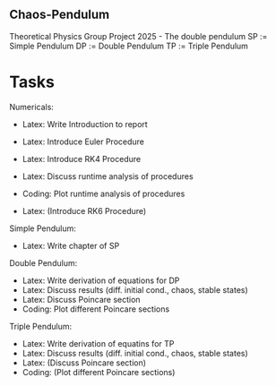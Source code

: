 ## Chaos-Pendulum
Theoretical Physics Group Project 2025 - The double pendulum
SP := Simple Pendulum
DP := Double Pendulum
TP := Triple Pendulum

# Tasks

Numericals:
+ Latex:    Write Introduction to report
+ Latex:    Introduce Euler Procedure
+ Latex:    Introduce RK4 Procedure
+ Latex:    Discuss runtime analysis of procedures
+ Coding:   Plot runtime analysis of procedures

+ Latex:    (Introduce RK6 Procedure)

Simple Pendulum:
+ Latex:    Write chapter of SP

Double Pendulum:
+ Latex:    Write derivation of equations for DP
+ Latex:    Discuss results (diff. initial cond., chaos, stable states)
+ Latex:    Discuss Poincare section
+ Coding:   Plot different Poincare sections


Triple Pendulum:
+ Latex:    Write derivation of equatins for TP
+ Latex:    Discuss results (diff. initial cond., chaos, stable states)
+ Latex:    (Discuss Poincare section)
+ Coding:   (Plot different Poincare sections)
